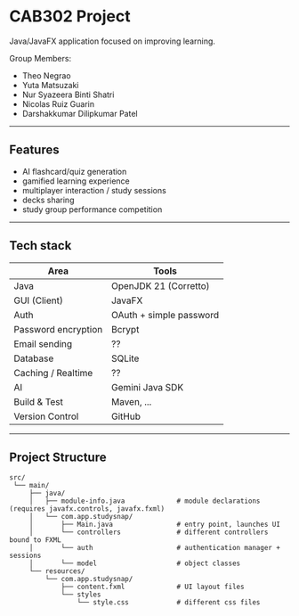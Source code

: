 # CAB302 Project

Java/JavaFX application focused on improving learning.

Group Members:
- Theo Negrao
- Yuta Matsuzaki
- Nur Syazeera Binti Shatri
- Nicolas Ruiz Guarin
- Darshakkumar Dilipkumar Patel

---

## Features
- AI flashcard/quiz generation
- gamified learning experience
- multiplayer interaction / study sessions
- decks sharing
- study group performance competition

---

## Tech stack

| Area                | Tools                   |
|---------------------|-------------------------|
| Java                | OpenJDK 21 (Corretto)   |
| GUI (Client)        | JavaFX                  |
| Auth                | OAuth + simple password |
| Password encryption | Bcrypt                  |
| Email sending       | ??                      |
| Database            | SQLite                  |
| Caching / Realtime  | ??                      |
| AI                  | Gemini Java SDK         |
| Build & Test        | Maven, ...              |
| Version Control     | GitHub                  |

---

## Project Structure
```
src/
 └── main/
     ├── java/
     │   ├── module-info.java             # module declarations (requires javafx.controls, javafx.fxml)
     │   └── com.app.studysnap/
     │       ├── Main.java                # entry point, launches UI
     │       └── controllers              # different controllers bound to FXML
     │       └── auth                     # authentication manager + sessions
     │       └── model                    # object classes
     └── resources/
         └── com.app.studysnap/
             ├── content.fxml             # UI layout files
             └── styles
                 └── style.css            # different css files
```
